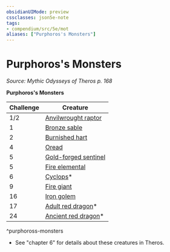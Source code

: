 ```yaml
---
obsidianUIMode: preview
cssclasses: json5e-note
tags:
- compendium/src/5e/mot
aliases: ["Purphoros's Monsters"]
---
```

# Purphoros's Monsters
*Source: Mythic Odysseys of Theros p. 168* 

**Purphoros's Monsters**

| Challenge | Creature |
|-----------|----------|
| 1/2 | [Anvilwrought raptor](Mechanics/bestiary/construct/anvilwrought-raptor-mot.md) |
| 1 | [Bronze sable](Mechanics/bestiary/construct/bronze-sable-mot.md) |
| 2 | [Burnished hart](Mechanics/bestiary/construct/burnished-hart-mot.md) |
| 4 | [Oread](Mechanics/bestiary/fey/oread-mot.md) |
| 5 | [Gold-forged sentinel](Mechanics/bestiary/construct/gold-forged-sentinel-mot.md) |
| 5 | [Fire elemental](Mechanics/bestiary/elemental/fire-elemental.md) |
| 6 | [Cyclops](Mechanics/bestiary/giant/cyclops.md)* |
| 9 | [Fire giant](Mechanics/bestiary/giant/fire-giant.md) |
| 16 | [Iron golem](Mechanics/bestiary/construct/iron-golem.md) |
| 17 | [Adult red dragon](Mechanics/bestiary/dragon/adult-red-dragon.md)* |
| 24 | [Ancient red dragon](Mechanics/bestiary/dragon/ancient-red-dragon.md)* |
^purphoross-monsters

* See "chapter 6" for details about these creatures in Theros.